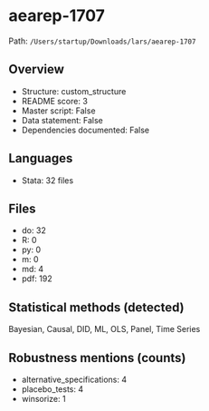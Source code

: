 # aearep-1707

Path: `/Users/startup/Downloads/lars/aearep-1707`

## Overview
- Structure: custom_structure
- README score: 3
- Master script: False
- Data statement: False
- Dependencies documented: False

## Languages
- Stata: 32 files

## Files
- do: 32
- R: 0
- py: 0
- m: 0
- md: 4
- pdf: 192

## Statistical methods (detected)
Bayesian, Causal, DID, ML, OLS, Panel, Time Series

## Robustness mentions (counts)
- alternative_specifications: 4
- placebo_tests: 4
- winsorize: 1